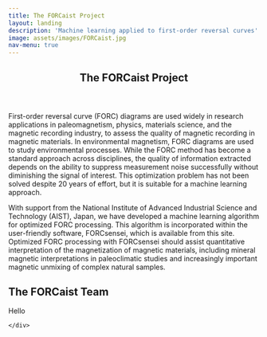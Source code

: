 ```yaml
---
title: The FORCaist Project
layout: landing
description: 'Machine learning applied to first-order reversal curves'
image: assets/images/FORCaist.jpg
nav-menu: true
---
```

<!-- Main -->
<div id="main">

<!-- One -->
<section id="one">
	<div class="inner">
		<header class="major">
			<h2>The FORCaist Project</h2>
		</header>
		<p>First-order reversal curve (FORC) diagrams are used widely in research applications in paleomagnetism, physics, materials science, and the magnetic recording industry, to assess the quality of magnetic recording in magnetic materials. In environmental magnetism, FORC diagrams are used to study environmental processes. While the FORC method has become a standard approach across disciplines, the quality of information extracted depends on the ability to suppress measurement noise successfully without diminishing the signal of interest. This optimization problem has not been solved despite 20 years of effort, but it is suitable for a machine learning approach.</p> 
 
<p>With support from the National Institute of Advanced Industrial Science and Technology (AIST), Japan, we have developed a machine learning algorithm for optimized FORC processing. This algorithm is incorporated within the user-friendly software, FORCsensei, which is available from this site. Optimized FORC processing with FORCsensei should assist quantitative interpretation of the magnetization of magnetic materials, including mineral magnetic interpretations in paleoclimatic studies and increasingly important magnetic unmixing of complex natural samples.</p>
	
<h2>The FORCaist Team</h2>
<p>Hello</p>
		
	</div>
</section>



